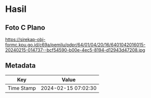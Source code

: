 # Hasil

## Foto C Plano

https://sirekap-obj-formc.kpu.go.id/c69a/pemilu/pdpr/64/01/04/20/16/6401042016015-20240215-014737--bcf54590-b00e-4ec5-8194-d12943d47208.jpg


## Metadata

| Key        | Value               |
| ---------- | ------------------- |
| Time Stamp | 2024-02-15 07:02:30 |



